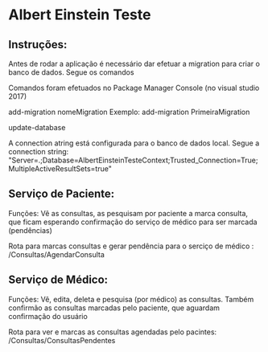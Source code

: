 # Albert Einstein Teste

## Instruções:

Antes de rodar a aplicação é necessário dar efetuar a migration para criar o banco de dados. Segue os comandos

Comandos foram efetuados no Package Manager Console (no visual studio 2017)

add-migration nomeMigration
Exemplo: add-migration PrimeiraMigration

update-database

A connection atring está configurada para o banco de dados local. Segue a connection string: 
"Server=.;Database=AlbertEinsteinTesteContext;Trusted_Connection=True;MultipleActiveResultSets=true"

## Serviço de Paciente:

Funções: Vê as consultas, as pesquisam por paciente a marca consulta, que ficam esperando confirmação do serviço de médico para ser 
marcada (pendências)

Rota para marcas consultas e gerar pendência para o serciço de médico : /Consultas/AgendarConsulta

## Serviço de Médico:

Funções: Vê, edita, deleta e pesquisa (por médico) as consultas. Também confirmão as consultas marcadas pelo paciente, que aguardam confirmação do usuário

Rota para ver e marcas as consultas agendadas pelo pacintes: /Consultas/ConsultasPendentes
